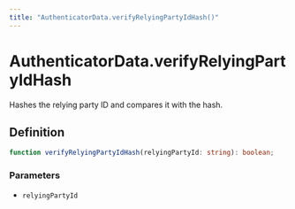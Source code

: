 ```yaml
---
title: "AuthenticatorData.verifyRelyingPartyIdHash()"
---
```


# AuthenticatorData.verifyRelyingPartyIdHash

Hashes the relying party ID and compares it with the hash.

## Definition

```ts
function verifyRelyingPartyIdHash(relyingPartyId: string): boolean;
```

### Parameters

- `relyingPartyId`
